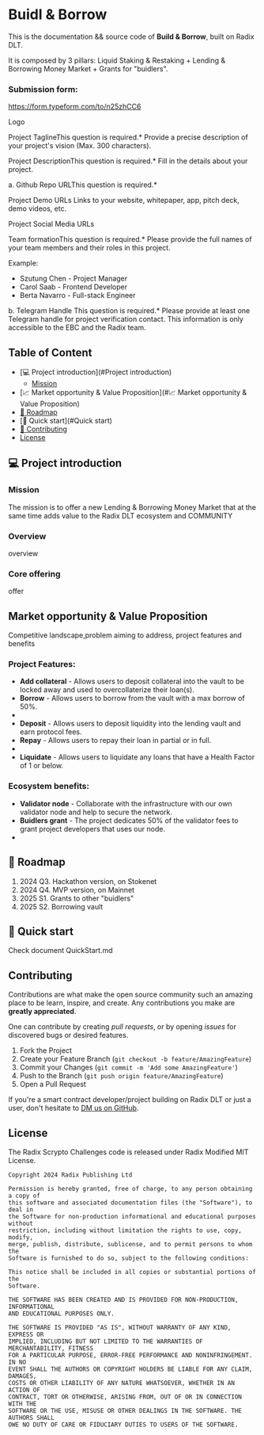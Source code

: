 # Buidl & Borrow

This is the documentation && source code of **Build & Borrow**, built on Radix DLT.

It is composed by 3 pillars: Liquid Staking & Restaking + Lending & Borrowing Money Market + Grants for "buidlers".

### Submission form:

https://form.typeform.com/to/n25zhCC6

Logo

Project TaglineThis question is required.*
Provide a precise description of your project's vision (Max. 300 characters).

Project DescriptionThis question is required.*
Fill in the details about your project.

a.
Github Repo URLThis question is required.*

Project Demo URLs
Links to your website, whitepaper, app, pitch deck, demo videos, etc.

Project Social Media URLs

Team formationThis question is required.*
Please provide the full names of your team members and their roles in this project.

Example:
- Szutung Chen - Project Manager
- Carol Saab - Frontend Developer
- Berta Navarro - Full-stack Engineer

b.
Telegram Handle This question is required.*
Please provide at least one Telegram handle for project verification contact. This information is only accessible to the EBC and the Radix team.


## Table of Content

  * [💻 Project introduction](#Project introduction)
     + [Mission](#Mission)
  * [📈 Market opportunity & Value Proposition](#📈 Market opportunity & Value Proposition)
  * [📆 Roadmap](#Roadmap)
  * [🚀 Quick start](#Quick start)
  * [👥 Contributing](#Contributing)
  * [License](#license)
    
## 💻 Project introduction

### Mission

The mission is to offer a new Lending & Borrowing Money Market that at the same time adds value to the Radix DLT ecosystem and COMMUNITY

### Overview

overview

### Core offering

offer

## Market opportunity & Value Proposition

Competitive landscape,problem aiming to address, project features and benefits

### Project Features:

* **Add collateral** - Allows users to deposit collateral into the vault to be locked away and used to overcollaterize their loan(s).
* **Borrow** - Allows users to borrow from the vault with a max borrow of 50%.
* 
* **Deposit** - Allows users to deposit liquidity into the lending vault and earn protocol fees.
* **Repay** - Allows users to repay their loan in partial or in full.
* 
* **Liquidate** - Allows users to liquidate any loans that have a Health Factor of 1 or below.

### Ecosystem benefits:
* **Validator node** - Collaborate with the infrastructure with our own validator node and help to secure the network.
* **Buidlers grant** - The project dedicates 50% of the validator fees to grant project developers that uses our node.
* 
## 📆 Roadmap

1. 2024 Q3. Hackathon version, on Stokenet
2. 2024 Q4. MVP version, on Mainnet
3. 2025 S1. Grants to other "buidlers"
4. 2025 S2. Borrowing vault

## 🚀 Quick start

Check document QuickStart.md

## Contributing

Contributions are what make the open source community such an amazing place to be learn, inspire, and create. Any contributions you make are **greatly appreciated**.

One can contribute by creating _pull requests_, or by opening _issues_ for discovered bugs or desired features.

1. Fork the Project
2. Create your Feature Branch (`git checkout -b feature/AmazingFeature`)
3. Commit your Changes (`git commit -m 'Add some AmazingFeature'`)
4. Push to the Branch (`git push origin feature/AmazingFeature`)
5. Open a Pull Request

If you're a smart contract developer/project building on Radix DLT or just a user, don't hesitate to [DM us on GitHub]([https://github.com/IvanBodnarash/buidl-n-borrow-dapp]).

## License

The Radix Scrypto Challenges code is released under Radix Modified MIT License.

    Copyright 2024 Radix Publishing Ltd

    Permission is hereby granted, free of charge, to any person obtaining a copy of
    this software and associated documentation files (the "Software"), to deal in
    the Software for non-production informational and educational purposes without
    restriction, including without limitation the rights to use, copy, modify,
    merge, publish, distribute, sublicense, and to permit persons to whom the
    Software is furnished to do so, subject to the following conditions:

    This notice shall be included in all copies or substantial portions of the
    Software.

    THE SOFTWARE HAS BEEN CREATED AND IS PROVIDED FOR NON-PRODUCTION, INFORMATIONAL
    AND EDUCATIONAL PURPOSES ONLY.

    THE SOFTWARE IS PROVIDED "AS IS", WITHOUT WARRANTY OF ANY KIND, EXPRESS OR
    IMPLIED, INCLUDING BUT NOT LIMITED TO THE WARRANTIES OF MERCHANTABILITY, FITNESS
    FOR A PARTICULAR PURPOSE, ERROR-FREE PERFORMANCE AND NONINFRINGEMENT. IN NO
    EVENT SHALL THE AUTHORS OR COPYRIGHT HOLDERS BE LIABLE FOR ANY CLAIM, DAMAGES,
    COSTS OR OTHER LIABILITY OF ANY NATURE WHATSOEVER, WHETHER IN AN ACTION OF
    CONTRACT, TORT OR OTHERWISE, ARISING FROM, OUT OF OR IN CONNECTION WITH THE
    SOFTWARE OR THE USE, MISUSE OR OTHER DEALINGS IN THE SOFTWARE. THE AUTHORS SHALL
    OWE NO DUTY OF CARE OR FIDUCIARY DUTIES TO USERS OF THE SOFTWARE.



